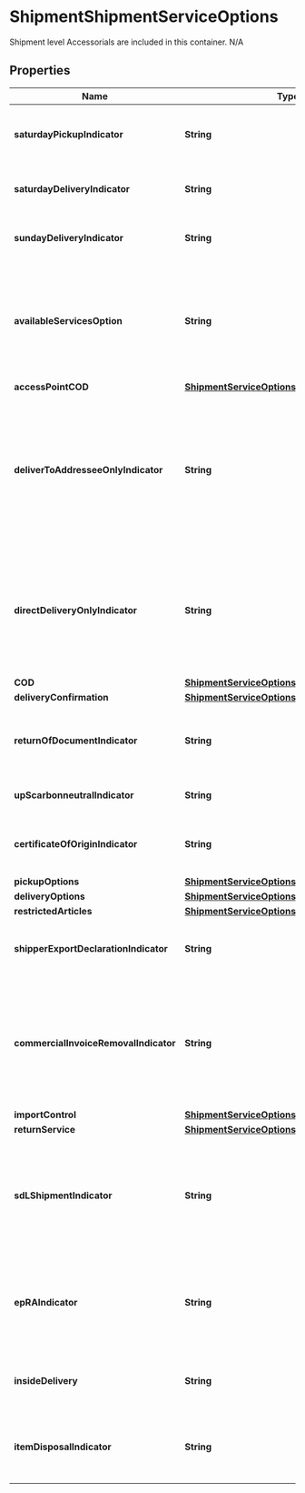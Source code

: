 

# ShipmentShipmentServiceOptions

Shipment level Accessorials are included in this container.  N/A

## Properties

| Name | Type | Description | Notes |
|------------ | ------------- | ------------- | -------------|
|**saturdayPickupIndicator** | **String** | A flag indicating if the shipment requires a Saturday pickup. True if SaturdayPickupIndicator tag exists; false otherwise. Not available for GFP rating requests.  Empty Tag. |  [optional] |
|**saturdayDeliveryIndicator** | **String** | A flag indicating if a shipment must be delivered on a Saturday. True if SaturdayDeliveryIndicator tag exists; false otherwise  Empty Tag. |  [optional] |
|**sundayDeliveryIndicator** | **String** | A flag indicating if a shipment must be delivered on a Sunday. True if SundayDeliveryIndicator tag exists; false otherwise  Empty Tag. |  [optional] |
|**availableServicesOption** | **String** | If we need diferent available services in response, this option is used for shop request option. SaturdayDeliveryIndicator/ SundayDeliveryIndicator will be ignored in that case.  Valid Values: 1- Weekday+Saturday services 2- Weekday+Sunday services 3- Weekday+Sat services+Sun services |  [optional] |
|**accessPointCOD** | [**ShipmentServiceOptionsAccessPointCOD**](ShipmentServiceOptionsAccessPointCOD.md) |  |  [optional] |
|**deliverToAddresseeOnlyIndicator** | **String** | Presence/Absence Indicator. Any value inside is ignored.   DeliverToAddresseeOnlyIndicator is shipper specified restriction that requires the addressee to be the one who takes final delivery of the \&quot;Hold For PickUp at UPS Access Point\&quot; package.    Presence of indicator means shipper restriction will apply to the shipment.  Only valid for Shipment Indication type \&quot;01 - Hold For PickUp at UPS Access Point\&quot;. |  [optional] |
|**directDeliveryOnlyIndicator** | **String** | Presence/Absence Indicator. Any value inside is ignored. Direct Delivery Only (DDO) accessorial in a request would ensure that delivery is made only to the Ship To address on the shipping label.  This accessorial is not valid with Shipment Indication Types: 01 - Hold For Pickup At UPS Access Point 02 - UPS Access Point� Delivery\&quot; |  [optional] |
|**COD** | [**ShipmentServiceOptionsCOD**](ShipmentServiceOptionsCOD.md) |  |  [optional] |
|**deliveryConfirmation** | [**ShipmentServiceOptionsDeliveryConfirmation**](ShipmentServiceOptionsDeliveryConfirmation.md) |  |  [optional] |
|**returnOfDocumentIndicator** | **String** | Return of Documents Indicator - If the flag is present, the shipper has requested the ReturnOfDocument accessorial be added to the shipment  Valid for Poland to Poland shipment. |  [optional] |
|**upScarbonneutralIndicator** | **String** | UPS carbon neutral indicator. Indicates the shipment will be rated as carbon neutral. |  [optional] |
|**certificateOfOriginIndicator** | **String** | The empty tag in request indicates that customer would be using UPS prepared SED form.  Valid for UPS World Wide Express Freight shipments. |  [optional] |
|**pickupOptions** | [**ShipmentServiceOptionsPickupOptions**](ShipmentServiceOptionsPickupOptions.md) |  |  [optional] |
|**deliveryOptions** | [**ShipmentServiceOptionsDeliveryOptions**](ShipmentServiceOptionsDeliveryOptions.md) |  |  [optional] |
|**restrictedArticles** | [**ShipmentServiceOptionsRestrictedArticles**](ShipmentServiceOptionsRestrictedArticles.md) |  |  [optional] |
|**shipperExportDeclarationIndicator** | **String** | The empty tag in request indicates that customer would be using UPS prepared SED form.  Valid for UPS World Wide Express Freight shipments. |  [optional] |
|**commercialInvoiceRemovalIndicator** | **String** | Presence/Absence Indicator. Any value inside is ignored.  CommercialInvoiceRemovalIndicator - empty tag means indicator is present.  CommercialInvoiceRemovalIndicator allows a shipper to dictate that UPS remove the Commercial Invoice from the user&#39;s shipment before the shipment is delivered to the ultimate consignee. |  [optional] |
|**importControl** | [**ShipmentServiceOptionsImportControl**](ShipmentServiceOptionsImportControl.md) |  |  [optional] |
|**returnService** | [**ShipmentServiceOptionsReturnService**](ShipmentServiceOptionsReturnService.md) |  |  [optional] |
|**sdLShipmentIndicator** | **String** | Empty Tag means the indicator is present. This field is a flag to indicate if the receiver needs SDL rates in response. True if SDLShipmentIndicator tag exists; false otherwise.  If present, the State Department License (SDL) rates will be returned in the response.  This service requires that the account number is enabled for SDL. |  [optional] |
|**epRAIndicator** | **String** | Presence/Absence Indicator. Any value inside is ignored. This field is a flag to indicate Package Release Code is requested for shipment.  This accessorial is only valid with ShipmentIndicationType �01� - Hold for Pickup at UPS Access Point�. |  [optional] |
|**insideDelivery** | **String** | Inside Delivery accessory. Valide values:                                         01- White Glove                        02 - Room of Choice                   03 - Installation  Shippers account needs to have a valid contract for Heavy Goods Service. |  [optional] |
|**itemDisposalIndicator** | **String** | Presence/Absence Indicator. Any value inside is ignored. If present, indicates that the customer would like items disposed.   Shippers account needs to have a valid contract for Heavy Goods Service. |  [optional] |



